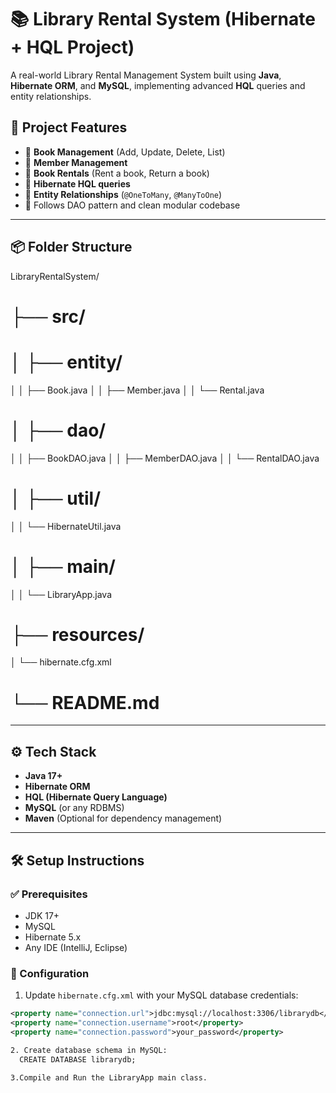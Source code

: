 # 📚 Library Rental System (Hibernate + HQL Project)

A real-world Library Rental Management System built using **Java**, **Hibernate ORM**, and **MySQL**, implementing advanced **HQL** queries and entity relationships.

## 🚀 Project Features

- 📘 **Book Management** (Add, Update, Delete, List)
- 👤 **Member Management**
- 🔄 **Book Rentals** (Rent a book, Return a book)
- 🧠 **Hibernate HQL queries**
- 🔗 **Entity Relationships** (`@OneToMany`, `@ManyToOne`)
- 📁 Follows DAO pattern and clean modular codebase

---

## 📦 Folder Structure
LibraryRentalSystem/
# ├── src/
# │ ├── entity/
  │ │ ├── Book.java
  │ │ ├── Member.java
  │ │ └── Rental.java
# │ ├── dao/
  │ │ ├── BookDAO.java
  │ │ ├── MemberDAO.java
  │ │ └── RentalDAO.java
# │ ├── util/
  │ │ └── HibernateUtil.java
# │ ├── main/
  │ │ └── LibraryApp.java
# ├── resources/
  │ └── hibernate.cfg.xml
# └── README.md

---

## ⚙️ Tech Stack

- **Java 17+**
- **Hibernate ORM**
- **HQL (Hibernate Query Language)**
- **MySQL** (or any RDBMS)
- **Maven** (Optional for dependency management)

---

## 🛠 Setup Instructions

### ✅ Prerequisites
- JDK 17+
- MySQL
- Hibernate 5.x
- Any IDE (IntelliJ, Eclipse)

### 🔧 Configuration

1. Update `hibernate.cfg.xml` with your MySQL database credentials:
```xml
<property name="connection.url">jdbc:mysql://localhost:3306/librarydb</property>
<property name="connection.username">root</property>
<property name="connection.password">your_password</property>

2. Create database schema in MySQL:
  CREATE DATABASE librarydb;

3.Compile and Run the LibraryApp main class.




